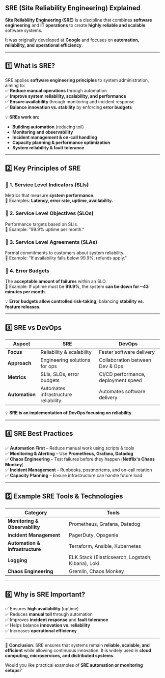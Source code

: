 ## **SRE (Site Reliability Engineering) Explained**  

**Site Reliability Engineering (SRE)** is a discipline that combines **software engineering** and **IT operations** to create **highly reliable and scalable** software systems.  

It was originally developed at **Google** and focuses on **automation, reliability, and operational efficiency**.

---

## **1️⃣ What is SRE?**
SRE applies **software engineering principles** to system administration, aiming to:  
✅ **Reduce manual operations** through automation  
✅ **Improve system reliability, scalability, and performance**  
✅ **Ensure availability** through monitoring and incident response  
✅ **Balance innovation vs. stability** by enforcing **error budgets**  

💡 **SREs work on:**  
- **Building automation** (reducing toil)  
- **Monitoring and observability**  
- **Incident management & on-call handling**  
- **Capacity planning & performance optimization**  
- **System reliability & fault tolerance**  

---

## **2️⃣ Key Principles of SRE**
### **🔹 1. Service Level Indicators (SLIs)**
Metrics that measure **system performance**.  
📌 Examples: **Latency, error rate, uptime, availability.**  

### **🔹 2. Service Level Objectives (SLOs)**
Performance targets based on SLIs.  
📌 Example: "99.9% uptime per month."

### **🔹 3. Service Level Agreements (SLAs)**
Formal commitments to customers about system reliability.  
📌 Example: "If availability falls below 99.9%, refunds apply."

### **🔹 4. Error Budgets**
The **acceptable amount of failures** within an SLO.  
📌 Example: If uptime must be **99.9%**, the system **can be down for ~43 minutes per month**.  

💡 **Error budgets allow controlled risk-taking**, balancing **stability vs. feature releases**.

---

## **3️⃣ SRE vs DevOps**
| **Aspect**       | **SRE** | **DevOps** |
|-----------------|--------|-----------|
| **Focus**       | Reliability & scalability | Faster software delivery |
| **Approach**    | Engineering solutions for ops | Collaboration between Dev & Ops |
| **Metrics**     | SLIs, SLOs, error budgets | CI/CD performance, deployment speed |
| **Automation**  | Automates infrastructure reliability | Automates software delivery |

💡 **SRE is an implementation of DevOps focusing on reliability.**  

---

## **4️⃣ SRE Best Practices**
✅ **Automation First** – Reduce manual work using scripts & tools  
✅ **Monitoring & Alerting** – Use **Prometheus, Grafana, Datadog**  
✅ **Chaos Engineering** – Test failures before they happen (**Netflix's Chaos Monkey**)  
✅ **Incident Management** – Runbooks, postmortems, and on-call rotation  
✅ **Capacity Planning** – Ensure infrastructure can handle future load  

---

## **5️⃣ Example SRE Tools & Technologies**
| **Category** | **Tools** |
|-------------|----------|
| **Monitoring & Observability** | Prometheus, Grafana, Datadog |
| **Incident Management** | PagerDuty, Opsgenie |
| **Automation & Infrastructure** | Terraform, Ansible, Kubernetes |
| **Logging** | ELK Stack (Elasticsearch, Logstash, Kibana), Loki |
| **Chaos Engineering** | Gremlin, Chaos Monkey |

---

## **6️⃣ Why is SRE Important?**
✅ Ensures **high availability** (uptime)  
✅ Reduces **manual toil** through automation  
✅ Improves **incident response** and **fault tolerance**  
✅ Helps balance **innovation vs. reliability**  
✅ Increases **operational efficiency**  

---
🚀 **Conclusion**: SRE ensures that systems remain **reliable, scalable, and efficient** while allowing continuous innovation. It is widely used in **cloud computing, microservices, and distributed systems**.  

Would you like practical examples of **SRE automation or monitoring setups**?